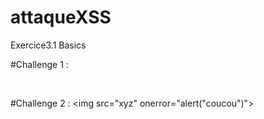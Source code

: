 # attaqueXSS
Exercice3.1 Basics


#Challenge 1 : <script> alert("coucou") </script>

<br>

#Challenge 2 : <img src="xyz" onerror="alert("coucou")">
